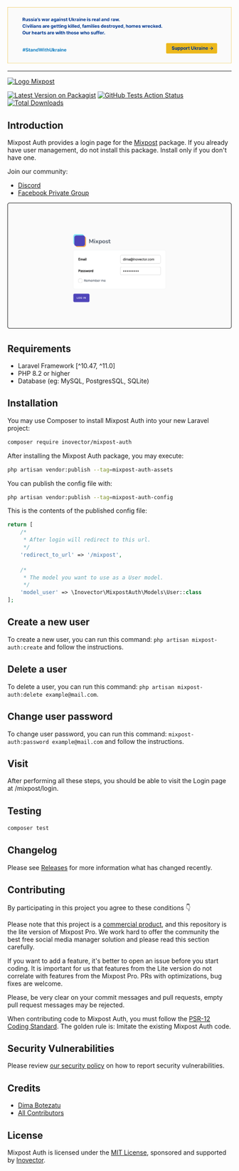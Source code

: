 [<img src="./art/standwithua.png" />](https://supportukrainenow.org)

* * *

[<img src="https://raw.githubusercontent.com/inovector/mixpost/main/art/logo.svg" alt="Logo Mixpost" />](https://mixpost.app)

[![Latest Version on Packagist](https://img.shields.io/packagist/v/inovector/mixpost-auth.svg?style=flat-square)](https://packagist.org/packages/inovector/mixpost-auth)
[![GitHub Tests Action Status](https://img.shields.io/github/workflow/status/inovector/mixpost-auth/run-tests?label=tests)](https://github.com/inovector/mixpost-auth/actions?query=workflow%3Arun-tests+branch%3Amain)
[![Total Downloads](https://img.shields.io/packagist/dt/inovector/mixpost-auth.svg?style=flat-square)](https://packagist.org/packages/inovector/mixpost-auth)

## Introduction

Mixpost Auth provides a login page for the [Mixpost](https://github.com/inovector/mixpost) package. If you already have user management, do not install this package. Install only if you don't have one.

Join our community:

- [Discord](https://discord.gg/5YdseZnK2Z)
- [Facebook Private Group](https://www.facebook.com/groups/inovector)

[<img src="./art/cover.png" />](https://mixpost.app)

## Requirements

* Laravel Framework [^10.47, ^11.0]
* PHP 8.2 or higher
* Database (eg: MySQL, PostgresSQL, SQLite)

## Installation

You may use Composer to install Mixpost Auth into your new Laravel project:

```bash
composer require inovector/mixpost-auth
```

After installing the Mixpost Auth package, you may execute:

```bash
php artisan vendor:publish --tag=mixpost-auth-assets
```

You can publish the config file with:

```bash
php artisan vendor:publish --tag=mixpost-auth-config
```

This is the contents of the published config file:

```php
return [
    /*
     * After login will redirect to this url.
     */
    'redirect_to_url' => '/mixpost',

    /*
     * The model you want to use as a User model.
     */
    'model_user' => \Inovector\MixpostAuth\Models\User::class
];
```

## Create a new user

To create a new user, you can run this command: `php artisan mixpost-auth:create` and follow the instructions.

## Delete a user

To delete a user, you can run this command: `php artisan mixpost-auth:delete example@mail.com`.

## Change user password

To change user password, you can run this command: `mixpost-auth:password example@mail.com` and follow the instructions.

## Visit

After performing all these steps, you should be able to visit the Login page at /mixpost/login.

## Testing

```bash
composer test
```

## Changelog

Please see [Releases](../../releases) for more information what has changed recently.

## Contributing

By participating in this project you agree to these conditions 👇

Please note that this project is a [commercial product](https://mixpost.app/), and this repository is the lite version
of Mixpost Pro. We work hard to offer the community the best free social media manager solution and please read this
section carefully.

If you want to add a feature, it's better to open an issue before you start coding. It is important for us that features
from the Lite version do not correlate with features from the Mixpost Pro. PRs with optimizations, bug fixes are
welcome.

Please, be very clear on your commit messages and pull requests, empty pull request messages may be rejected.

When contributing code to Mixpost Auth, you must follow
the [PSR-12 Coding Standard](https://github.com/php-fig/fig-standards/blob/master/accepted/PSR-12-extended-coding-style-guide.md).
The golden rule is: Imitate the existing Mixpost Auth code.

## Security Vulnerabilities

Please review [our security policy](../../security/policy) on how to report security vulnerabilities.

## Credits

- [Dima Botezatu](https://github.com/lao9s)
- [All Contributors](../../contributors)

## License

Mixpost Auth is licensed under the [MIT License](LICENSE.md), sponsored and supported by [Inovector](https://inovector.com).
